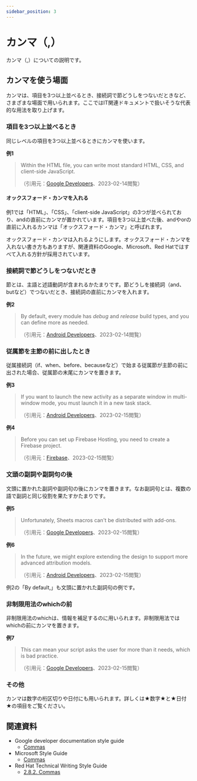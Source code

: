 ```yaml
---
sidebar_position: 3
---
```


# カンマ（,）

カンマ（,）についての説明です。

## カンマを使う場面

カンマは、項目を3つ以上並べるとき、接続詞で節どうしをつないだときなど、さまざまな場面で用いられます。ここではIT関連ドキュメントで扱いそうな代表的な用法を取り上げます。

### 項目を3つ以上並べるとき

同じレベルの項目を3つ以上並べるときにカンマを使います。

**例1**

> Within the HTML file, you can write most standard HTML, CSS, and client-side JavaScript. 
>
> （引用元：[Google Developers](https://developers.google.com/apps-script/guides/html)、2023-02-14閲覧）

#### オックスフォード・カンマを入れる

例1では「HTML」、「CSS」、「client-side JavaScript」の3つが並べられており、andの直前にカンマが置かれています。項目を3つ以上並べた後、andやorの直前に入れるカンマは「オックスフォード・カンマ」と呼ばれます。

オックスフォード・カンマは入れるようにします。オックスフォード・カンマを入れない書き方もありますが、関連資料のGoogle、Microsoft、Red Hatではすべて入れる方針が採用されています。

### 接続詞で節どうしをつないだとき

節とは、主語と述語動詞が含まれるかたまりです。節どうしを接続詞（and、butなど）でつないだとき、接続詞の直前にカンマを入れます。

**例2**

> By default, every module has _debug_ and _release_ build types, and you can define more as needed.
> 
> （引用元：[Android Developers](https://developer.android.com/studio/projects?hl=en)、2023-02-14閲覧）

### 従属節を主節の前に出したとき

従属接続詞（if、when、before、becauseなど）で始まる従属節が主節の前に出された場合、従属節の末尾にカンマを置きます。

**例3**

> If you want to launch the new activity as a separate window in multi-window mode, you must launch it in a new task stack.
> 
> （引用元：[Android Developers](https://developer.android.com/guide/topics/large-screens/multi-window-support?hl=en)、2023-02-15閲覧）

**例4**

> Before you can set up Firebase Hosting, you need to create a Firebase project.
> 
> （引用元：[Firebase](https://firebase.google.com/docs/hosting/quickstart)、2023-02-15閲覧）

### 文頭の副詞や副詞句の後

文頭に置かれた副詞や副詞句の後にカンマを置きます。なお副詞句とは、複数の語で副詞と同じ役割を果たすかたまりです。

**例5**

> Unfortunately, Sheets macros can't be distributed with add-ons. 
>
> （引用元：[Google Developers](https://developers.google.com/apps-script/add-ons/editors/sheets)、2023-02-15閲覧）

**例6**

> In the future, we might explore extending the design to support more advanced attribution models.
>
> （引用元：[Android Developers](https://developer.android.com/design-for-safety/privacy-sandbox/attribution?hl=en)、2023-02-15閲覧）

例2の「By default,」も文頭に置かれた副詞句の例です。

### 非制限用法のwhichの前

非制限用法のwhichは、情報を補足するのに用いられます。非制限用法ではwhichの前にカンマを置きます。

**例7**

> This can mean your script asks the user for more than it needs, which is bad practice. 
>
> （引用元：[Google Developers](https://developers.google.com/apps-script/concepts/scopes)、2023-02-15閲覧）

### その他

カンマは数字の桁区切りや日付にも用いられます。詳しくは★数字★と★日付★の項目をご覧ください。

## 関連資料

- Google developer documentation style guide
    - [Commas](https://developers.google.com/style/commas)
- Microsoft Style Guide
    - [Commas](https://learn.microsoft.com/en-us/style-guide/punctuation-symbol/commas)
- Red Hat Technical Writing Style Guide
    - [⁠2.8.2. Commas](https://stylepedia.net/style/6.0/#commas)